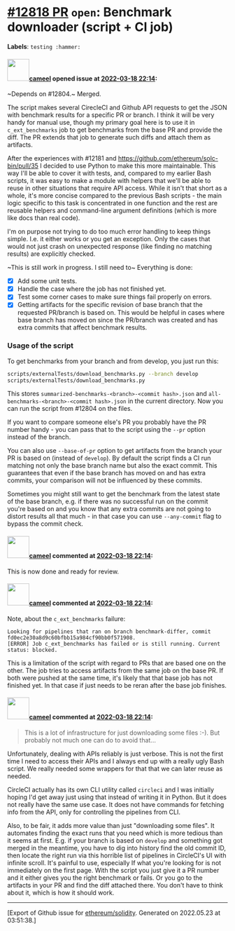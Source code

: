 # [\#12818 PR](https://github.com/ethereum/solidity/pull/12818) `open`: Benchmark downloader (script + CI job)
**Labels**: `testing :hammer:`


#### <img src="https://avatars.githubusercontent.com/u/137030?v=4" width="50">[cameel](https://github.com/cameel) opened issue at [2022-03-18 22:14](https://github.com/ethereum/solidity/pull/12818):

~Depends on #12804.~ Merged.

The script makes several CirecleCI and Github API requests to get the JSON with benchmark results for a specific PR or branch. I think it will be very handy for manual use, though my primary goal here is to use it in `c_ext_benchmarks` job to get benchmarks from the base PR and provide the diff. The PR extends that job to generate such diffs and attach them as artifacts.

After the experiences with #12181 and https://github.com/ethereum/solc-bin/pull/35 I decided to use Python to make this more maintainable. This way I'll be able to cover it with tests, and, compared to my earlier Bash scripts, it was easy to make a module with helpers that we'll be able to reuse in other situations that require API access. While it isn't that short as a whole, it's more concise compared to the previous Bash scripts - the main logic specific to this task is concentrated in one function and the rest are reusable helpers and command-line argument definitions (which is more like docs than real code).

I'm on purpose not trying to do too much error handling to keep things simple. I.e. it either works or you get an exception. Only the cases that would not just crash on unexpected response (like finding no matching results) are explicitly checked.

~This is still work in progress. I still need to~ Everything is done:
- [x] Add some unit tests.
- [x] Handle the case where the job has not finished yet.
- [x] Test some corner cases to make sure things fail properly on errors.
- [x] Getting artifacts for the specific revision of base branch that the requested PR/branch is based on. This would be helpful in cases where base branch has moved on since the PR/branch was created and has extra commits that affect benchmark results.

### Usage of the script
To get benchmarks from your branch and from develop, you just run this:
```bash
scripts/externalTests/download_benchmarks.py --branch develop
scripts/externalTests/download_benchmarks.py
```
This stores `summarized-benchmarks-<branch>-<commit hash>.json` and `all-benchmarks-<branch>-<commit hash>.json` in the current directory. Now you can run the script from #12804 on the files.

If you want to compare someone else's PR you probably have the PR number handy - you can pass that to the script using the `--pr` option instead of the branch.

You can also use `--base-of-pr` option to get artifacts from the branch your PR is based on (instead of `develop`). By default the script finds a CI run matching not only the base branch name but also the exact commit. This guarantees that even if the base branch has moved on  and has extra commits, your comparison will not be influenced by these commits.

Sometimes you might still want to get the benchmark from the latest state of the base branch, e.g. if there was no successful run on the commit you're based on and you know that any extra commits are not going to distort results all that much - in that case you can use `--any-commit` flag to bypass the commit check.

#### <img src="https://avatars.githubusercontent.com/u/137030?v=4" width="50">[cameel](https://github.com/cameel) commented at [2022-03-18 22:14](https://github.com/ethereum/solidity/pull/12818#issuecomment-1076327700):

This is now done and ready for review.

#### <img src="https://avatars.githubusercontent.com/u/137030?v=4" width="50">[cameel](https://github.com/cameel) commented at [2022-03-18 22:14](https://github.com/ethereum/solidity/pull/12818#issuecomment-1087509182):

Note, about the `c_ext_benchmarks` failure:
```
Looking for pipelines that ran on branch benchmark-differ, commit fd0ec2e30a8d9c60bfbb15a984cf90bb0f571908.
[ERROR] Job c_ext_benchmarks has failed or is still running. Current status: blocked.
```

This is a limitation of the script with regard to PRs that are based one on the other. The job tries to access artifacts from the same job on the base PR. If both were pushed at the same time, it's likely that that base job has not finished yet. In that case if just needs to be reran after the base job finishes.

#### <img src="https://avatars.githubusercontent.com/u/137030?v=4" width="50">[cameel](https://github.com/cameel) commented at [2022-03-18 22:14](https://github.com/ethereum/solidity/pull/12818#issuecomment-1095503482):

> This is a lot of infrastructure for just downloading some files :-). But probably not much one can do to avoid that...

Unfortunately, dealing with APIs reliably is just verbose. This is not the first time I need to access their APIs and I always end up with a really ugly Bash script. We really needed some wrappers for that that we can later reuse as needed.

CircleCI actually has its own CLI utility called `circleci` and I was initially hoping I'd get away just using that instead of writing it in Python. But it does not really have the same use case. It does not have commands for fetching info from the API, only for controlling the pipelines from CLI.

Also, to be fair, it adds more value than just "downloading some files". It automates finding the exact runs that you need which is more tedious than it seems at first. E.g. if your branch is based on `develop` and something got merged in the meantime, you have to dig into history find the old commit ID, then locate the right run via this horrible list of pipelines in CircleCI's UI with infinite scroll. It's painful to use, especially If what you're looking for is not immediately on the first page. With the script you just give it a PR number and it either gives you the right benchmark or fails. Or you go to the artifacts in your PR and find the diff attached there. You don't have to think about it, which is how it should work.


-------------------------------------------------------------------------------



[Export of Github issue for [ethereum/solidity](https://github.com/ethereum/solidity). Generated on 2022.05.23 at 03:51:38.]
